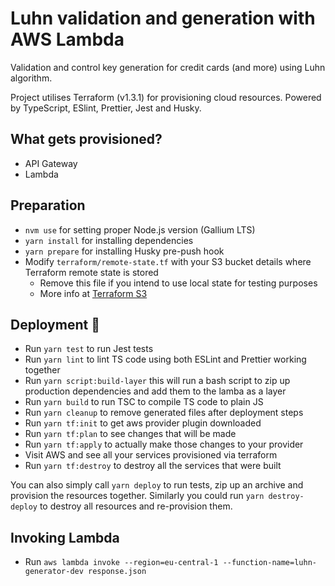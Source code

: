 # Luhn validation and generation with AWS Lambda

Validation and control key generation for credit cards (and more) using Luhn algorithm.

Project utilises Terraform (v1.3.1) for provisioning cloud resources. Powered by TypeScript, ESlint, Prettier, Jest and Husky.

## What gets provisioned?

- API Gateway
- Lambda

## Preparation

- `nvm use` for setting proper Node.js version (Gallium LTS)
- `yarn install` for installing dependencies
- `yarn prepare` for installing Husky pre-push hook
- Modify `terraform/remote-state.tf` with your S3 bucket details where Terraform remote state is stored
  - Remove this file if you intend to use local state for testing purposes
  - More info at [Terraform S3](https://www.terraform.io/docs/language/settings/backends/s3.html)

## Deployment 🚀

- Run `yarn test` to run Jest tests
- Run `yarn lint` to lint TS code using both ESLint and Prettier working together
- Run `yarn script:build-layer` this will run a bash script to zip up production dependencies and add them to the lamba as a layer
- Run `yarn build` to run TSC to compile TS code to plain JS
- Run `yarn cleanup` to remove generated files after deployment steps
- Run `yarn tf:init` to get aws provider plugin downloaded
- Run `yarn tf:plan` to see changes that will be made
- Run `yarn tf:apply` to actually make those changes to your provider
- Visit AWS and see all your services provisioned via terraform
- Run `yarn tf:destroy` to destroy all the services that were built

You can also simply call `yarn deploy` to run tests, zip up an archive and provision the resources together. Similarly you could run `yarn destroy-deploy` to destroy all resources and re-provision them.

## Invoking Lambda

- Run `aws lambda invoke --region=eu-central-1 --function-name=luhn-generator-dev response.json`
